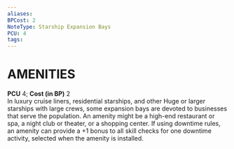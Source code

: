 ```yaml
---
aliases: 
BPCost: 2 
NoteType: Starship Expansion Bays
PCU: 4
tags: 
---
```

# AMENITIES
**PCU** 4; **Cost (in BP)** 2  
In luxury cruise liners, residential starships, and other Huge or larger starships with large crews, some expansion bays are devoted to businesses that serve the population. An amenity might be a high-end restaurant or spa, a night club or theater, or a shopping center. If using downtime rules, an amenity can provide a +1 bonus to all skill checks for one downtime activity, selected when the amenity is installed.